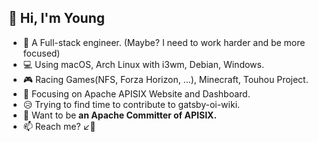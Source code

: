 ## 👋 Hi, I'm Young

* 🦸 A Full-stack engineer. (Maybe? I need to work harder and be more focused)
* 💻 Using macOS, Arch Linux with i3wm, Debian, Windows.
* 🎮 Racing Games(NFS, Forza Horizon, ...), Minecraft, Touhou Project.
* 🥰 Focusing on Apache APISIX Website and Dashboard.
* 😥 Trying to find time to contribute to gatsby-oi-wiki.
* 🚀 Want to be **an Apache Committer of APISIX.** 
* 📫 Reach me? ↙️👀
